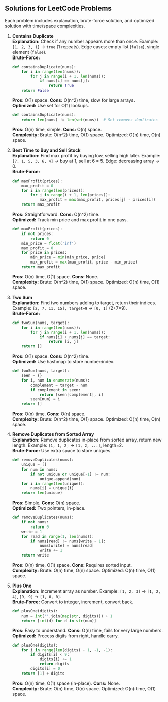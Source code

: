 ## Solutions for LeetCode Problems
Each problem includes explanation, brute-force solution, and optimized solution with time/space complexities.

1. **Contains Duplicate**  
   **Explanation:** Check if any number appears more than once. Example: `[1, 2, 3, 1]` → `true` (1 repeats). Edge cases: empty list (`false`), single element (`false`).  
   **Brute-Force:**  
   ```python
   def containsDuplicate(nums):
       for i in range(len(nums)):
           for j in range(i + 1, len(nums)):
               if nums[i] == nums[j]:
                   return True
       return False
   ```  
   **Pros:** O(1) space. **Cons:** O(n^2) time, slow for large arrays.  
   **Optimized:** Use set for O(1) lookups.  
   ```python
   def containsDuplicate(nums):
       return len(nums) != len(set(nums))  # Set removes duplicates
   ```  
   **Pros:** O(n) time, simple. **Cons:** O(n) space.  
   **Complexity:** Brute: O(n^2) time, O(1) space. Optimized: O(n) time, O(n) space.

2. **Best Time to Buy and Sell Stock**  
   **Explanation:** Find max profit by buying low, selling high later. Example: `[7, 1, 5, 3, 6, 4]` → buy at 1, sell at 6 = 5. Edge: decreasing array → 0.  
   **Brute-Force:**  
   ```python
   def maxProfit(prices):
       max_profit = 0
       for i in range(len(prices)):
           for j in range(i + 1, len(prices)):
               max_profit = max(max_profit, prices[j] - prices[i])
       return max_profit
   ```  
   **Pros:** Straightforward. **Cons:** O(n^2) time.  
   **Optimized:** Track min price and max profit in one pass.  
   ```python
   def maxProfit(prices):
       if not prices:
           return 0
       min_price = float('inf')
       max_profit = 0
       for price in prices:
           min_price = min(min_price, price)
           max_profit = max(max_profit, price - min_price)
       return max_profit
   ```  
   **Pros:** O(n) time, O(1) space. **Cons:** None.  
   **Complexity:** Brute: O(n^2) time, O(1) space. Optimized: O(n) time, O(1) space.

3. **Two Sum**  
   **Explanation:** Find two numbers adding to target, return their indices. Example: `[2, 7, 11, 15], target=9` → `[0, 1]` (2+7=9).  
   **Brute-Force:**  
   ```python
   def twoSum(nums, target):
       for i in range(len(nums)):
           for j in range(i + 1, len(nums)):
               if nums[i] + nums[j] == target:
                   return [i, j]
       return []
   ```  
   **Pros:** O(1) space. **Cons:** O(n^2) time.  
   **Optimized:** Use hashmap to store number:index.  
   ```python
   def twoSum(nums, target):
       seen = {}
       for i, num in enumerate(nums):
           complement = target - num
           if complement in seen:
               return [seen[complement], i]
           seen[num] = i
       return []
   ```  
   **Pros:** O(n) time. **Cons:** O(n) space.  
   **Complexity:** Brute: O(n^2) time, O(1) space. Optimized: O(n) time, O(n) space.

4. **Remove Duplicates from Sorted Array**  
   **Explanation:** Remove duplicates in-place from sorted array, return new length. Example: `[1, 1, 2]` → `[1, 2, ...]`, length=2.  
   **Brute-Force:** Use extra space to store uniques.  
   ```python
   def removeDuplicates(nums):
       unique = []
       for num in nums:
           if not unique or unique[-1] != num:
               unique.append(num)
       for i in range(len(unique)):
           nums[i] = unique[i]
       return len(unique)
   ```  
   **Pros:** Simple. **Cons:** O(n) space.  
   **Optimized:** Two pointers, in-place.  
   ```python
   def removeDuplicates(nums):
       if not nums:
           return 0
       write = 1
       for read in range(1, len(nums)):
           if nums[read] != nums[write - 1]:
               nums[write] = nums[read]
               write += 1
       return write
   ```  
   **Pros:** O(n) time, O(1) space. **Cons:** Requires sorted input.  
   **Complexity:** Brute: O(n) time, O(n) space. Optimized: O(n) time, O(1) space.

5. **Plus One**  
   **Explanation:** Increment array as number. Example: `[1, 2, 3]` → `[1, 2, 4]`, `[9, 9]` → `[1, 0, 0]`.  
   **Brute-Force:** Convert to integer, increment, convert back.  
   ```python
   def plusOne(digits):
       num = int(''.join(map(str, digits))) + 1
       return [int(d) for d in str(num)]
   ```  
   **Pros:** Easy to understand. **Cons:** O(n) time, fails for very large numbers.  
   **Optimized:** Process digits from right, handle carry.  
   ```python
   def plusOne(digits):
       for i in range(len(digits) - 1, -1, -1):
           if digits[i] < 9:
               digits[i] += 1
               return digits
           digits[i] = 0
       return [1] + digits
   ```  
   **Pros:** O(n) time, O(1) space (in-place). **Cons:** None.  
   **Complexity:** Brute: O(n) time, O(n) space. Optimized: O(n) time, O(1) space.